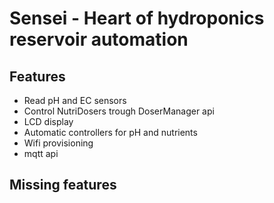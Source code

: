 # Sensei - Heart of hydroponics reservoir automation



## Features
- Read pH and EC sensors
- Control NutriDosers trough DoserManager api
- LCD display
- Automatic controllers for pH and nutrients
- Wifi provisioning
- mqtt api

## Missing features
